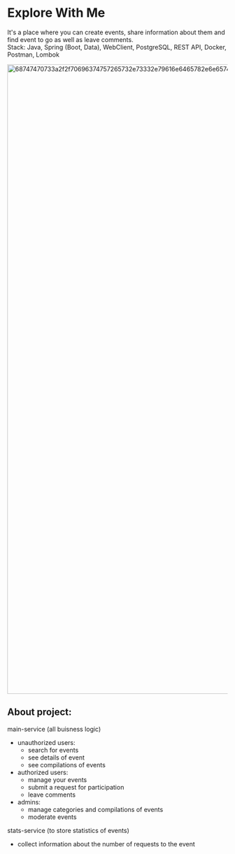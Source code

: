 # Explore With Me
It's a place where you can create events, share information about them and find event to go as well as leave comments.<br>
Stack: Java, Spring (Boot, Data), WebClient, PostgreSQL, REST API, Docker, Postman, Lombok

<img width="1440" alt="68747470733a2f2f70696374757265732e73332e79616e6465782e6e65742f7265736f75726365732f5331395f30392d325f313637343535383734382e706e67" src="https://github.com/xdpxrt/java-explore-with-me/assets/106801220/699ca5c0-d47f-4c19-b2c6-152281cae3ef">

## About project: 

main-service (all buisness logic)
  - unauthorized users:
    - search for events
    - see details of event
    - see compilations of events
  - authorized users:
    - manage your events
    - submit a request for participation
    - leave comments
  - admins:
    - manage categories and compilations of events
    - moderate events
    
stats-service (to store statistics of events)
  -  collect information about the number of requests to the event

